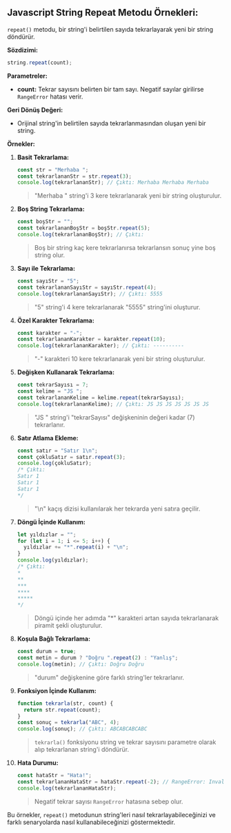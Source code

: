 ## Javascript String Repeat Metodu Örnekleri:

`repeat()` metodu, bir string'i belirtilen sayıda tekrarlayarak yeni bir string döndürür.

**Sözdizimi:**
```javascript
string.repeat(count);
```

**Parametreler:**

* **count:** Tekrar sayısını belirten bir tam sayı. Negatif sayılar girilirse `RangeError` hatası verir. 

**Geri Dönüş Değeri:**

* Orijinal string'in belirtilen sayıda tekrarlanmasından oluşan yeni bir string.

**Örnekler:**

1. **Basit Tekrarlama:**
   ```javascript
   const str = "Merhaba ";
   const tekrarlananStr = str.repeat(3);
   console.log(tekrarlananStr); // Çıktı: Merhaba Merhaba Merhaba 
   ```
   > "Merhaba " string'i 3 kere tekrarlanarak yeni bir string oluşturulur.

2. **Boş String Tekrarlama:**
   ```javascript
   const boşStr = "";
   const tekrarlananBoşStr = boşStr.repeat(5);
   console.log(tekrarlananBoşStr); // Çıktı: 
   ```
   > Boş bir string kaç kere tekrarlanırsa tekrarlansın sonuç yine boş string olur.

3. **Sayı ile Tekrarlama:**
   ```javascript
   const sayıStr = "5";
   const tekrarlananSayıStr = sayıStr.repeat(4);
   console.log(tekrarlananSayıStr); // Çıktı: 5555
   ```
   > "5" string'i 4 kere tekrarlanarak "5555" string'ini oluşturur.

4. **Özel Karakter Tekrarlama:**
   ```javascript
   const karakter = "-";
   const tekrarlananKarakter = karakter.repeat(10);
   console.log(tekrarlananKarakter); // Çıktı: ----------
   ```
   > "-" karakteri 10 kere tekrarlanarak yeni bir string oluşturulur.

5. **Değişken Kullanarak Tekrarlama:**
   ```javascript
   const tekrarSayısı = 7;
   const kelime = "JS ";
   const tekrarlananKelime = kelime.repeat(tekrarSayısı);
   console.log(tekrarlananKelime); // Çıktı: JS JS JS JS JS JS JS 
   ```
   > "JS " string'i "tekrarSayısı" değişkeninin değeri kadar (7) tekrarlanır.

6. **Satır Atlama Ekleme:**
   ```javascript
   const satır = "Satır 1\n";
   const çokluSatır = satır.repeat(3);
   console.log(çokluSatır); 
   /* Çıktı: 
   Satır 1
   Satır 1
   Satır 1
   */
   ```
   > "\n" kaçış dizisi kullanılarak her tekrarda yeni satıra geçilir.

7. **Döngü İçinde Kullanım:**
   ```javascript
   let yıldızlar = "";
   for (let i = 1; i <= 5; i++) {
     yıldızlar += "*".repeat(i) + "\n"; 
   }
   console.log(yıldızlar);
   /* Çıktı: 
   *
   **
   ***
   ****
   *****
   */
   ```
   > Döngü içinde her adımda "*" karakteri artan sayıda tekrarlanarak piramit şekli oluşturulur.

8. **Koşula Bağlı Tekrarlama:**
   ```javascript
   const durum = true;
   const metin = durum ? "Doğru ".repeat(2) : "Yanlış";
   console.log(metin); // Çıktı: Doğru Doğru 
   ```
   > "durum" değişkenine göre farklı string'ler tekrarlanır.

9. **Fonksiyon İçinde Kullanım:**
   ```javascript
   function tekrarla(str, count) {
     return str.repeat(count);
   }
   const sonuç = tekrarla("ABC", 4);
   console.log(sonuç); // Çıktı: ABCABCABCABC
   ```
   > `tekrarla()` fonksiyonu string ve tekrar sayısını parametre olarak alıp tekrarlanan string'i döndürür.

10. **Hata Durumu:**
    ```javascript
    const hataStr = "Hata!";
    const tekrarlananHataStr = hataStr.repeat(-2); // RangeError: Invalid count value
    console.log(tekrarlananHataStr); 
    ```
    > Negatif tekrar sayısı `RangeError` hatasına sebep olur.

Bu örnekler, `repeat()` metodunun string'leri nasıl tekrarlayabileceğinizi ve farklı senaryolarda nasıl kullanabileceğinizi göstermektedir. 

